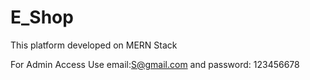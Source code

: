 # E_Shop
This platform developed on MERN Stack

For Admin Access Use email:S@gmail.com and password: 123456678
